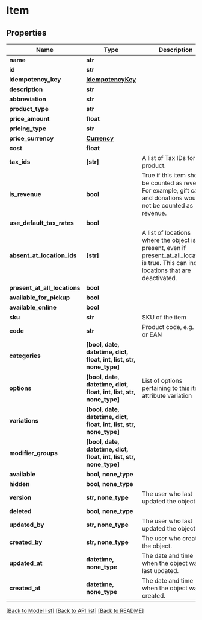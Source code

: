 # Item


## Properties
Name | Type | Description | Notes
------------ | ------------- | ------------- | -------------
**name** | **str** |  | 
**id** | **str** |  | [optional] 
**idempotency_key** | [**IdempotencyKey**](IdempotencyKey.md) |  | [optional] 
**description** | **str** |  | [optional] 
**abbreviation** | **str** |  | [optional] 
**product_type** | **str** |  | [optional] 
**price_amount** | **float** |  | [optional] 
**pricing_type** | **str** |  | [optional] 
**price_currency** | [**Currency**](Currency.md) |  | [optional] 
**cost** | **float** |  | [optional] 
**tax_ids** | **[str]** | A list of Tax IDs for the product. | [optional] 
**is_revenue** | **bool** | True if this item should be counted as revenue. For example, gift cards and donations would not be counted as revenue. | [optional] 
**use_default_tax_rates** | **bool** |  | [optional] 
**absent_at_location_ids** | **[str]** | A list of locations where the object is not present, even if present_at_all_locations is true. This can include locations that are deactivated. | [optional] 
**present_at_all_locations** | **bool** |  | [optional] 
**available_for_pickup** | **bool** |  | [optional] 
**available_online** | **bool** |  | [optional] 
**sku** | **str** | SKU of the item | [optional] 
**code** | **str** | Product code, e.g. UPC or EAN | [optional] 
**categories** | **[bool, date, datetime, dict, float, int, list, str, none_type]** |  | [optional] 
**options** | **[bool, date, datetime, dict, float, int, list, str, none_type]** | List of options pertaining to this item&#39;s attribute variation | [optional] 
**variations** | **[bool, date, datetime, dict, float, int, list, str, none_type]** |  | [optional] 
**modifier_groups** | **[bool, date, datetime, dict, float, int, list, str, none_type]** |  | [optional] 
**available** | **bool, none_type** |  | [optional] 
**hidden** | **bool, none_type** |  | [optional] 
**version** | **str, none_type** | The user who last updated the object. | [optional] [readonly] 
**deleted** | **bool, none_type** |  | [optional] 
**updated_by** | **str, none_type** | The user who last updated the object. | [optional] [readonly] 
**created_by** | **str, none_type** | The user who created the object. | [optional] [readonly] 
**updated_at** | **datetime, none_type** | The date and time when the object was last updated. | [optional] [readonly] 
**created_at** | **datetime, none_type** | The date and time when the object was created. | [optional] [readonly] 

[[Back to Model list]](../../README.md#documentation-for-models) [[Back to API list]](../../README.md#documentation-for-api-endpoints) [[Back to README]](../../README.md)


